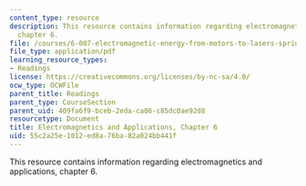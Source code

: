 ```yaml
---
content_type: resource
description: This resource contains information regarding electromagnetics and applications,
  chapter 6.
file: /courses/6-007-electromagnetic-energy-from-motors-to-lasers-spring-2011/55c2a25e1012ed8a76ba82a024bb441f_MIT6_007S11_actuators.pdf
file_type: application/pdf
learning_resource_types:
- Readings
license: https://creativecommons.org/licenses/by-nc-sa/4.0/
ocw_type: OCWFile
parent_title: Readings
parent_type: CourseSection
parent_uid: 409fa6f9-bceb-2eda-ca06-c85dc0ae92d8
resourcetype: Document
title: Electromagnetics and Applications, Chapter 6
uid: 55c2a25e-1012-ed8a-76ba-82a024bb441f
---
```

This resource contains information regarding electromagnetics and applications, chapter 6.
